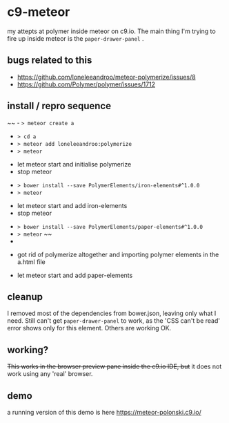 # c9-meteor
my attepts at polymer inside meteor on c9.io. The main thing I'm trying to fire up inside meteor is the ```paper-drawer-panel``` . 

## bugs related to this
- https://github.com/loneleeandroo/meteor-polymerize/issues/8
- https://github.com/Polymer/polymer/issues/1712

## install / repro sequence

~~ - ``` > meteor create a ```
- ``` > cd a ```
- ``` > meteor add loneleeandroo:polymerize ```
- ``` > meteor ```

 * let meteor start and initialise polymerize
 * stop meteor 
 
- ``` > bower install --save PolymerElements/iron-elements#^1.0.0 ```
- ``` > meteor ``` 
 
 * let meteor start and add iron-elements
 * stop meteor

- ``` > bower install --save PolymerElements/paper-elements#^1.0.0 ```
- ``` > meteor ``` ~~
- 
* got rid of polymerize altogether and importing polymer elements in the a.html file

 * let meteor start and add paper-elements 

## cleanup
I removed most of the dependencies from bower.json, leaving only what I need. Still can't get ```paper-drawer-panel``` to work, as the 'CSS can't be read' error shows only for this element. Others are working OK.

## working?
~~This works in the browser preview pane inside the c9.io IDE, but~~ it does not work using any 'real' browser.
 

## demo
a running version of this demo is here https://meteor-polonski.c9.io/


